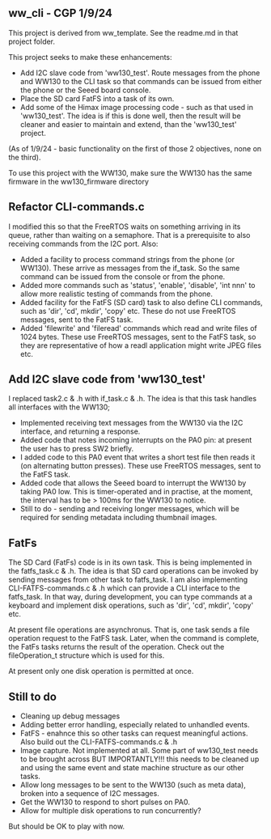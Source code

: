 ## ww_cli - CGP 1/9/24

This project is derived from ww_template. See the readme.md in that project folder.

This project seeks to make these enhancements:
- Add I2C slave code from 'ww130_test'. Route messages from the phone and WW130 to the CLI task so that commands 
can be issued from either the phone or the Seeed board console.
- Place the SD card FatFS into a task of its own.
- Add some of the Himax image processing code - such as that used in 'ww130_test'. The idea is if this is done well, then the
result will be cleaner and easier to maintain and extend, than the 'ww130_test' project.  

(As of 1/9/24 - basic functionality on the first of those 2 objectives, none on the third).

To use this project with the WW130, make sure the WW130 has the same firmware in the ww130_firmware directory

Refactor CLI-commands.c
-----------------------
I modified this so that the FreeRTOS waits on something arriving in its queue, rather than waiting on a semaphore.
That is a prerequisite to also receiving commands from the I2C port. Also:
- Added a facility to process command strings from the phone (or WW130). These arrive as messages from the if_task. 
So the same command can be issued from the console or from the phone.
- Added more commands such as 'status', 'enable', 'disable', 'int nnn' to allow more realistic testing of commands from 
the phone.
- Added facility for the FatFS (SD card) task to also define CLI commands, such as 'dir', 'cd', mkdir', 'copy' etc.
These do not use FreeRTOS messages, sent to the FatFS task. 
- Added 'filewrite' and 'fileread' commands which read and write files of 1024 bytes. 
These use FreeRTOS messages, sent to the FatFS task, so they are representative of how a readl application might write JPEG files etc. 

Add I2C slave code from 'ww130_test'
------------------------------------
I replaced task2.c & .h with if_task.c & .h. The idea is that this task handles all interfaces with the WW130;
- Implemented receiving text messages from the WW130 via the I2C interface, and returning a response.
- Added code that notes incoming interrupts on the PA0 pin: at present the user has to press SW2 briefly. 
- I added code to this PA0 event that writes a short test file then reads it (on alternating button presses). 
These use FreeRTOS messages, sent to the FatFS task. 
- Added code that allows the Seeed board to interrupt the WW130 by taking PA0 low. This is timer-operated and in practise,
at the moment, the interval has to be > 100ms for the WW130 to notice.
- Still to do - sending and receiving longer messages, which will be required for sending metadata including thumbnail images.

FatFs
------
The SD Card (FatFs) code is in its own task. This is being implemented in the fatfs_task.c & .h.
The idea is that SD card operations can be invoked by sending messages from other task to fatfs_task.
I am also implementing CLI-FATFS-commands.c & .h which can provide a CLI interface to the fatfs_task.
In that way, during development, you can type commands at a keyboard and implement disk operations, 
such as 'dir', 'cd', mkdir', 'copy' etc. 

At present file operations are asynchronus. That is, one task sends a file operation request to the FatFS task.
Later, when the command is complete, the FatFs tasks returns the result of the operation. Check out the fileOperation_t
structure which is used for this.

At present only one disk operation is permitted at once.

Still to do
--------------
- Cleaning up debug messages
- Adding better error handling, especially related to unhandled events.
- FatFS - enahnce this so other tasks can request meaningful actions. Also build out the CLI-FATFS-commands.c & .h 
- Image capture. Not implemented at all. Some part of ww130_test needs to be brought across BUT IMPORTANTLY!!! this
needs to be cleaned up and using the same event and state machine structure as our other tasks.
- Allow long messages to be sent to the WW130 (such as meta data), broken into a sequence of I2C messages.
- Get the WW130 to respond to short pulses on PA0.
- Allow for multiple disk operations to run concurrently?

But should be OK to play with now.
